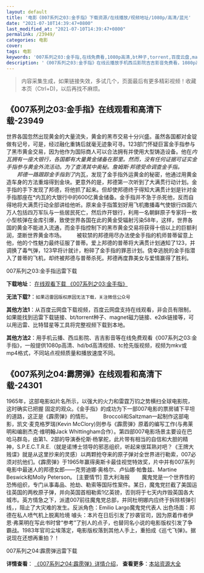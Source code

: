 ```yaml
---
layout: default
title: '电影《007系列之03:金手指》下载资源/在线播放/视频地址/1080p/高清/蓝光'
date: "2021-07-10T14:39:47+0800"
last_modified_at: "2021-07-10T14:39:47+0800"
permalink: /23949/
categories: 电影
cover:
tags: 电影
keywords: '007系列之03:金手指,在线免费看,1080p高清,bt种子,torrent,百度云盘,magnet,磁力链,迅雷下载资源'
description: '《007系列之03:金手指》在线云播放手机西瓜影院吉吉影音免费看，1080p高清bd/hd未删减完整版和tc抢先枪版，mkv/mp4格式，附带bt/torrent种子、magnet/磁力链、百度云盘、网盘资源迅雷下载链接'
---
```


>内容采集生成，如果链接失效，多试几个，页面最后有更多精彩视频！收藏本页（Ctrl+D)，以后再找不麻烦。


## 《007系列之03:金手指》在线观看和高清下载-23949

世界各国忽然出现黄金的大量流失，黄金的黑市交易十分兴盛。虽然各国都对金锭做有记号，可是，经过融化重铸后就毫无迹象可寻。123部门怀疑巨富金手指参与了黑市黄金交易，因为他作为国际商人可以合法拥有并使用大型铸造设备。他在*内瓦拥有一座大银行，各国都有大量黄金储备在那里。然而，没有任何证据可证实金手指参与黄金外流活动。为了查清其中奥秘。詹姆斯·邦德受命调查金手指。 　　邦德一路跟踪金手指到了*内瓦，发现了金手指外运黄金的秘密，他通过用黄金造车身的方法重熔得到金块。更意外的是，邦德第一次听到了大满贯行动计划。金手指的手下发现了邦德，将他抓了起来。但却使邦德终于得知大满贯计划是针对金手指那座在*内瓦的大银行中的600亿黄金储备。金手指并不急于杀死他，反而自得地将大满贯行动全部讲给他听。原来金手指策划好用飞机撒播毒气使银行四面六万人包括四万军队与一些居民死亡，然后炸开银行，利用一名朝鲜原子专家将一枚小型核弹在金库引爆，致使世界各国在此的黄金受辐射污染58年，这样，世界各国的黄金不能进入流通，而金手指控制下的黑市黄金交易将获得十倍以上的巨额利润，垄断世界黄金市场。 　　被软禁的邦德用尽办法使金手指的机师普蒂留意上他，他的个性魅力最终征服了普蒂。爱上邦德的普蒂将大满贯计划通知了123，并调换了毒气弹，123早将计就计，粉碎了金手指的罪恶计划。侥幸逃脱的金手指潜入了普蒂的飞机，却终被邦德与普蒂杀死。邦德再度靠美女与爱情赢得了胜利。


007系列之03:金手指迅雷下载

**下载地址**： [在线观看下载 《007系列之03:金手指》](https://www.993dy.com//vod-detail-id-24145.html) 


**无法下载?**：`如果迅雷因版权原因无法下载，关注微信公众号 `

**其他方法1**：从百度云网盘下载视频，百度云网盘支持在线观看，非会员有限制，如果能找到迅雷下载链接、bt/torrent种子、magnet磁力链接、e2dk链接等，可以用迅雷、比特彗星等工具将完整视频下载到本地。

**其他方法2**：用手机云播、西瓜影院、吉吉影音等在线免费观看《007系列之03:金手指》，一般提供1080p高清、hd/bd高清视频、tc抢先版视频，视频为mkv或mp4格式，不同站点视频质量和播放速度不同。


## 《007系列之04:霹雳弹》在线观看和高清下载-24301

1965年，这部电影如片名所示，以强大的火力和雷霆万钧之势横扫全球电影院，这时确实已把握 固定的观众。《金手指》的成功为下一部007电影的票房铺下平坦的道路，这正是《霹雳弹》的情形。 　　Broccoli和Saltzman一起制作这部电影，凯文·麦克格罗瑞(Kevin McClory)则参与《霹雳弹》原着的编写工作(与弗莱明和编剧杰克&middot;维明翰Jack Whittingham合作）。第四部007电影场景主要设在巴哈马群岛，由第1、2部的导演泰伦斯&middot;杨掌舵，此片带有相当的自信和大胆的精神，S.P.E.C.T.R.E.（就是诺博士领导的邪恶组织，听起来很耳熟对吧？《王牌大贱谍》就是从这里抄来的灵感）以两颗抢夺来的原子弹对全世界进行勒索，007必须对抗他们。《霹雳弹》于1965年赢得奥斯卡最佳视觉特效奖，片中并有007系列电影中最迷人的邦德女郎&mdash;—克劳迪娜·奥格尔、卢仙娜·帕鲁兹、Martine Beswick和Molly Peterson。 [主要情节] 意大利海报 　　魔鬼党是一个世界性的恐怖组织，专门从事毒品、抢劫、勒索等国际性案件。某日，魔鬼党拦截了美国运往英国的两枚原子弹，并向英国首相勒索1亿英镑，否则将于七天内炸毁英国各大城市。英方情急之下，派遣007前往魔鬼党总部，并同杜明娜内应终于拆除核弹引线，，阻止了大灾难的发生。反派角色：Emilio Largo魔鬼党代表人 出色场面：邦德在私人喷气机上脱离险境 噱头：本片在日后引发了抄袭官司，因为原着作者伊恩&middot;弗莱明在写此书时曾&ldquo;参考&rdquo;了别人的点子，也替同名小说的电影版权引发了争霸战。1983年官司尘埃落定，电影版权落到其他人手上，重拍成《巡弋飞弹》。据说现在还想再重拍？！


007系列之04:霹雳弹迅雷下载

**详情查看**： [《007系列之04:霹雳弹》详情介绍](/movie/24301/)， **查看更多**：[本站资源大全](/movie/t/all/)

